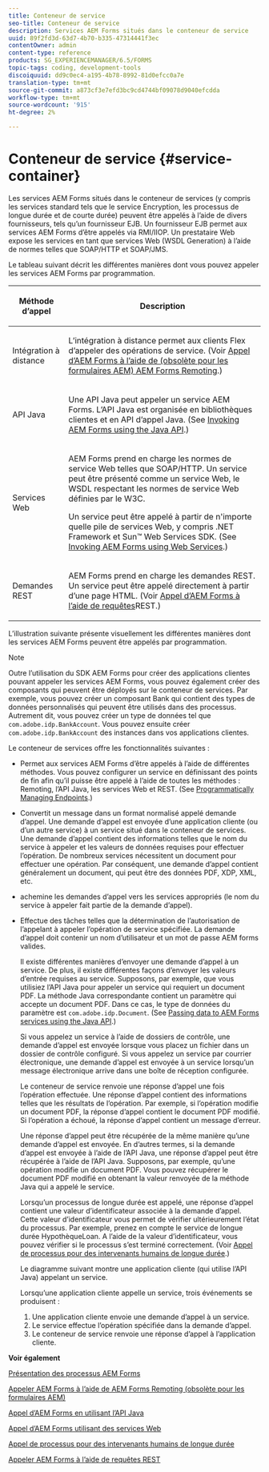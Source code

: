```yaml
---
title: Conteneur de service
seo-title: Conteneur de service
description: Services AEM Forms situés dans le conteneur de service
uuid: 89f2fd3d-63d7-4b70-b335-47314441f3ec
contentOwner: admin
content-type: reference
products: SG_EXPERIENCEMANAGER/6.5/FORMS
topic-tags: coding, development-tools
discoiquuid: dd9c0ec4-a195-4b78-8992-81d0efcc0a7e
translation-type: tm+mt
source-git-commit: a873cf3e7efd3bc9cd4744bf09078d9040efcdda
workflow-type: tm+mt
source-wordcount: '915'
ht-degree: 2%

---
```



# Conteneur de service {#service-container}

Les services AEM Forms situés dans le conteneur de services (y compris les services standard tels que le service Encryption, les processus de longue durée et de courte durée) peuvent être appelés à l’aide de divers fournisseurs, tels qu’un fournisseur EJB. Un fournisseur EJB permet aux services AEM Forms d’être appelés via RMI/IIOP. Un prestataire Web expose les services en tant que services Web (WSDL Generation) à l’aide de normes telles que SOAP/HTTP et SOAP/JMS.

Le tableau suivant décrit les différentes manières dont vous pouvez appeler les services AEM Forms par programmation.

<table>
 <thead>
  <tr>
   <th><p>Méthode d’appel</p></th>
   <th><p>Description</p></th>
  </tr>
 </thead>
 <tbody>
  <tr>
   <td><p>Intégration à distance</p></td>
   <td><p>L’intégration à distance permet aux clients Flex d’appeler des opérations de service. (Voir <a href="/help/forms/developing/invoking-aem-forms-using-remoting.md#invoking-aem-forms-using-remoting">Appel d’AEM Forms à l’aide de (obsolète pour les formulaires AEM) AEM Forms Remoting</a>.)</p></td>
  </tr>
  <tr>
   <td><p>API Java</p></td>
   <td><p>Une API Java peut appeler un service AEM Forms. L’API Java est organisée en bibliothèques clientes et en API d’appel Java. (See <a href="/help/forms/developing/invoking-aem-forms-using-java.md#invoking-aem-forms-using-the-java-api">Invoking AEM Forms using the Java API</a>.)</p></td>
  </tr>
  <tr>
   <td><p>Services Web</p></td>
   <td><p>AEM Forms prend en charge les normes de service Web telles que SOAP/HTTP. Un service peut être présenté comme un service Web, le WSDL respectant les normes de service Web définies par le W3C.</p><p>Un service peut être appelé à partir de n'importe quelle pile de services Web, y compris .NET Framework et Sun™ Web Services SDK. (See <a href="/help/forms/developing/invoking-aem-forms-using-web.md#invoking-aem-forms-using-web-services">Invoking AEM Forms using Web Services</a>.)</p></td>
  </tr>
  <tr>
   <td><p>Demandes REST</p></td>
   <td><p>AEM Forms prend en charge les demandes REST. Un service peut être appelé directement à partir d’une page HTML. (Voir <a href="/help/forms/developing/invoking-aem-forms-using-rest.md#invoking-aem-forms-using-rest-requests">Appel d’AEM Forms à l’aide de requêtes</a>REST.)</p></td>
  </tr>
 </tbody>
</table>

L’illustration suivante présente visuellement les différentes manières dont les services AEM Forms peuvent être appelés par programmation.

>[!NOTE]
>
>Outre l’utilisation du SDK AEM Forms pour créer des applications clientes pouvant appeler les services AEM Forms, vous pouvez également créer des composants qui peuvent être déployés sur le conteneur de services. Par exemple, vous pouvez créer un composant Bank qui contient des types de données personnalisés qui peuvent être utilisés dans des processus. Autrement dit, vous pouvez créer un type de données tel que `com.adobe.idp.BankAccount`. Vous pouvez ensuite créer `com.adobe.idp.BankAccount` des instances dans vos applications clientes.

Le conteneur de services offre les fonctionnalités suivantes :

* Permet aux services AEM Forms d’être appelés à l’aide de différentes méthodes. Vous pouvez configurer un service en définissant des points de fin afin qu’il puisse être appelé à l’aide de toutes les méthodes : Remoting, l’API Java, les services Web et REST. (See [Programmatically Managing Endpoints](/help/forms/developing/programmatically-endpoints.md#programmatically-managing-endpoints).)
* Convertit un message dans un format normalisé appelé demande d’appel. Une demande d’appel est envoyée d’une application cliente (ou d’un autre service) à un service situé dans le conteneur de services. Une demande d’appel contient des informations telles que le nom du service à appeler et les valeurs de données requises pour effectuer l’opération. De nombreux services nécessitent un document pour effectuer une opération. Par conséquent, une demande d’appel contient généralement un document, qui peut être des données PDF, XDP, XML, etc.
* achemine les demandes d’appel vers les services appropriés (le nom du service à appeler fait partie de la demande d’appel).
* Effectue des tâches telles que la détermination de l’autorisation de l’appelant à appeler l’opération de service spécifiée. La demande d’appel doit contenir un nom d’utilisateur et un mot de passe AEM forms valides.

   Il existe différentes manières d’envoyer une demande d’appel à un service. De plus, il existe différentes façons d’envoyer les valeurs d’entrée requises au service. Supposons, par exemple, que vous utilisiez l’API Java pour appeler un service qui requiert un document PDF. La méthode Java correspondante contient un paramètre qui accepte un document PDF. Dans ce cas, le type de données du paramètre est `com.adobe.idp.Document`. (See [Passing data to AEM Forms services using the Java API](/help/forms/developing/invoking-aem-forms-using-java.md#passing-data-to-aem-forms-services-using-the-java-api).)

   Si vous appelez un service à l’aide de dossiers de contrôle, une demande d’appel est envoyée lorsque vous placez un fichier dans un dossier de contrôle configuré. Si vous appelez un service par courrier électronique, une demande d’appel est envoyée à un service lorsqu’un message électronique arrive dans une boîte de réception configurée.

   Le conteneur de service renvoie une réponse d’appel une fois l’opération effectuée. Une réponse d’appel contient des informations telles que les résultats de l’opération. Par exemple, si l’opération modifie un document PDF, la réponse d’appel contient le document PDF modifié. Si l’opération a échoué, la réponse d’appel contient un message d’erreur.

   Une réponse d’appel peut être récupérée de la même manière qu’une demande d’appel est envoyée. En d’autres termes, si la demande d’appel est envoyée à l’aide de l’API Java, une réponse d’appel peut être récupérée à l’aide de l’API Java. Supposons, par exemple, qu’une opération modifie un document PDF. Vous pouvez récupérer le document PDF modifié en obtenant la valeur renvoyée de la méthode Java qui a appelé le service.

   Lorsqu’un processus de longue durée est appelé, une réponse d’appel contient une valeur d’identificateur associée à la demande d’appel. Cette valeur d’identificateur vous permet de vérifier ultérieurement l’état du processus. Par exemple, prenez en compte le service de longue durée HypothèqueLoan. A l’aide de la valeur d’identificateur, vous pouvez vérifier si le processus s’est terminé correctement. (Voir [Appel de processus pour des intervenants humains de longue durée](/help/forms/developing/invoking-human-centric-long-lived.md#invoking-human-centric-long-lived-processes).)

   Le diagramme suivant montre une application cliente (qui utilise l’API Java) appelant un service.

   Lorsqu’une application cliente appelle un service, trois événements se produisent :

   1. Une application cliente envoie une demande d’appel à un service.
   1. Le service effectue l’opération spécifiée dans la demande d’appel.
   1. Le conteneur de service renvoie une réponse d’appel à l’application cliente.

**Voir également**

[Présentation des processus AEM Forms](/help/forms/developing/aem-forms-processes.md#understanding-aem-forms-processes)

[Appeler AEM Forms à l’aide de AEM Forms Remoting (obsolète pour les formulaires AEM)](/help/forms/developing/invoking-aem-forms-using-remoting.md#invoking-aem-forms-using-remoting)

[Appel d’AEM Forms en utilisant l’API Java](/help/forms/developing/invoking-aem-forms-using-java.md#invoking-aem-forms-using-the-java-api)

[Appel d’AEM Forms utilisant des services Web](/help/forms/developing/invoking-aem-forms-using-web.md#invoking-aem-forms-using-web-services)

[Appel de processus pour des intervenants humains de longue durée](/help/forms/developing/invoking-human-centric-long-lived.md#invoking-human-centric-long-lived-processes)

[Appeler AEM Forms à l’aide de requêtes REST](/help/forms/developing/invoking-aem-forms-using-rest.md#invoking-aem-forms-using-rest-requests)
